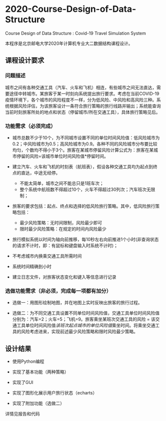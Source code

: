 # 2020-Course-Design-of-Data-Structure
Course Design of Data Structure : Covid-19 Travel Simulation System 

本程序是北京邮电大学2020年计算机专业大二数据结构课程设计。



## 课程设计要求

### 问题描述

  城市之间有各种交通工具（汽车、火车和飞机）相连，有些城市之间无法直达，需要途径中转城市。某旅客于某一时刻向系统提出旅行要求。考虑在当前COVID-19疫情环境下，各个城市的风险程度不一样，分为低风险、中风险和高风险三种。系统根据风险评估，为该旅客设计一条符合旅行策略的旅行线路并输出；系统能查询当前时刻旅客所处的地点和状态（停留城市/所在交通工具），具体旅行策略见后。

### 功能需求（必须完成）

- 城市总数不少于10个，为不同城市设置不同的单位时间风险值：低风险城市为0.2；中风险城市为0.5；高风险城市为0.9。各种不同的风险城市分布要比较均匀，个数均不得小于3个。旅客在某城市停留风险计算公式为：旅客在某城市停留的风险=该城市单位时间风险值*停留时间。

- 建立汽车、火车和飞机的时刻表（航班表），假设各种交通工具均为起点到终点的直达，中途无经停。
  - 不能太简单，城市之间不能总只是1班车次；
  - 整个系统中航班数不得超过10个，火车不得超过30列次；汽车班次无限制；

- 旅客的要求包括：起点、终点和选择的低风险旅行策略。其中，低风险旅行策略包括：
  - 最少风险策略：无时间限制，风险最少即可
  - 限时最少风险策略：在规定的时间内风险最少
- 旅行模拟系统以时间为轴向前推移，每10秒左右向前推进1个小时(非查询状态的请求不计时，即：有鼠标和键盘输入时系统不计时)；
- 不考虑城市内换乘交通工具所需时间
- 系统时间精确到小时
- 建立日志文件，对旅客状态变化和键入等信息进行记录

### 选做功能需求（非必须，完成每一项都有加分）

- 选做一：用图形绘制地图，并在地图上实时反映出旅客的旅行过程。

- 选做二：为不同交通工具设置不同单位时间风险值，交通工具单位时间风险值分别为：汽车=2；火车=5；飞机=9。旅客乘坐某班次交通工具的风险 = 该交通工具单位时间风险值*该班次起点城市的单位风险值*乘坐时间。将乘坐交通工具的风险考虑进来，实现前述最少风险策略和限时风险最少策略。

## 设计结果

- 使用Python编程

- 实现了基本功能（两种策略）
- 实现了GUI
- 实现了图形化展示用户旅行状态（echarts）
- 实现了附加功能（选做二）

详情见报告和代码